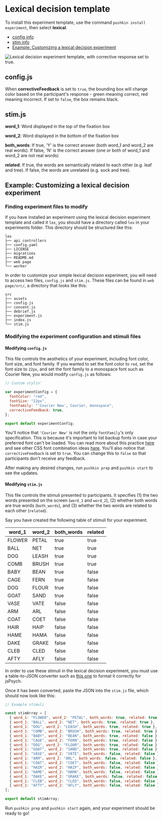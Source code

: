 # Lexical decision template

To install this experiment template, use the command `pushkin install experiment`, then select **lexical**.

- [config info](#configjs)
- [stim info](#stimjs)
- [Example: Customizing a lexical decision experiment](#example-customizing-a-lexical-decision-experiment)

![Lexical decision experiment template, with corrective response set to true.](../../.gitbook/assets/ezgif.com-video-to-gif-9-.gif)

## config.js

When **correctiveFeedback** is set to `true`, the bounding box will change color based on the participant's response - green meaning correct, red meaning incorrect. If set to `false`, the box remains black.

## stim.js

**word_1**: Word displayed in the top of the fixation box

**word_2**: Word displayed in the bottom of the fixation box

**both_words**: If true, 'Y' is the correct answer \(both word_1 and word_2 are real words\). If false, 'N' is the correct answer \(one or both of word_1 and word_2 are not real words\)

**related**: If true, the words are semantically related to each other \(e.g. leaf and tree\). If false, the words are unrelated \(e.g. sock and tree\).

## Example: Customizing a lexical decision experiment

### Finding experiment files to modify

If you have installed an experiment using the lexical decision experiment template and called it `lex`, you should have a directory called `lex` in your experiments folder. This directory should be structured like this:

```example
lex
├── api controllers
├── config.yaml
├── LICENSE
├── migrations
├── README.md
├── web page
└── worker
```

In order to customize your simple lexical decision experiment, you will need to access two files, `config.js` and `stim.js`. These files can be found in `web page/src/`, a directory that looks like this:

```example
src
├── assets
├── config.js
├── consent.js
├── debrief.js
├── experiment.js
├── index.js
└── stim.js
```

### Modifying the experiment configuration and stimuli files

#### Modifying `config.js`

This file controls the aesthetics of your experiment, including font color, font size, and font family. If you wanted to set the font color to `red`, set the font size to `22px`, and set the font family to a monospace font such as Courier New, you would modify `config.js` as follows:

```javascript
// Custom stylin'

var experimentConfig = {
  fontColor: "red",
  fontSize: "22px",
  fontFamily: "'Courier New', Courier, monospace",
  correctiveFeedback: true,
};

export default experimentConfig;
```

You'll notice that `'Courier New'` is not the only `fontFamily`'s only specification. This is because it's important to list backup fonts in case your preferred font can't be loaded. You can read more about this practice [here](https://discuss.codecademy.com/t/how-many-fallback-fonts-should-i-have/363586) and see other CSS font combination ideas [here](https://www.w3schools.com/cssref/css_websafe_fonts.asp). You'll also notice that `correctiveFeedback` is set to `true`. You can change this to `false` so that participants don't receive any feedback.

After making any desired changes, run `pushkin prep` and `pushkin start` to see the updates.

#### Modifying `stim.js`

This file controls the stimuli presented to participants. It specifies (1) the two words presented on the screen (`word_1` and `word_2`), (2) whether both words are true words (`both_words`), and (3) whether the two words are related to each other (`related`).

Say you have created the following table of stimuli for your experiment.

| word_1 | word_2 | both_words | related |
| ------ | ------ | ---------- | ------- |
| FLOWER | PETAL  | true       | true    |
| BALL   | NET    | true       | true    |
| DOG    | LEASH  | true       | true    |
| COMB   | BRUSH  | true       | true    |
| BABY   | BEAN   | true       | false   |
| CAGE   | FERN   | true       | false   |
| DOG    | FLOUR  | true       | false   |
| GOAT   | SAND   | true       | false   |
| VASE   | VATE   | false      | false   |
| ARM    | ARL    | false      | false   |
| COAT   | COET   | false      | false   |
| HAIR   | HAIP   | false      | false   |
| HAME   | HAMA   | false      | false   |
| DAKE   | GRAKE  | false      | false   |
| CLEB   | CLED   | false      | false   |
| AFTY   | AFLY   | false      | false   |

In order to use these stimuli in the lexical decision experiment, you must use a table-to-JSON converter such as [this one](https://tableconvert.com/) to format it correctly for jsPsych.

Once it has been converted, paste the JSON into the `stim.js` file, which should now look like this:

```javascript
// Example stimuli

const stimArray = [
  { word_1: "FLOWER", word_2: "PETAL", both_words: true, related: true },
  { word_1: "BALL", word_2: "NET", both_words: true, related: true },
  { word_1: "DOG", word_2: "LEASH", both_words: true, related: true },
  { word_1: "COMB", word_2: "BRUSH", both_words: true, related: true },
  { word_1: "BABY", word_2: "BEAN", both_words: true, related: false },
  { word_1: "CAGE", word_2: "FERN", both_words: true, related: false },
  { word_1: "DOG", word_2: "FLOUR", both_words: true, related: false },
  { word_1: "GOAT", word_2: "SAND", both_words: true, related: false },
  { word_1: "VASE", word_2: "VATE", both_words: false, related: false },
  { word_1: "ARM", word_2: "ARL", both_words: false, related: false },
  { word_1: "COAT", word_2: "COET", both_words: false, related: false },
  { word_1: "HAIR", word_2: "HAIP", both_words: false, related: false },
  { word_1: "HAME", word_2: "HAMA", both_words: false, related: false },
  { word_1: "DAKE", word_2: "GRAKE", both_words: false, related: false },
  { word_1: "CLEB", word_2: "CLED", both_words: false, related: false },
  { word_1: "AFTY", word_2: "AFLY", both_words: false, related: false },
];

export default stimArray;
```

Run `pushkin prep` and `pushkin start` again, and your experiment should be ready to go!
